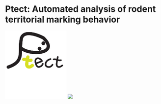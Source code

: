 # Ptect: Automated analysis of rodent territorial marking behavior
<p float="left">
  <img src="peetect_logo_v1.svg" width="200" />
  <img src="demo_out.gif" width="500" />
</p>
